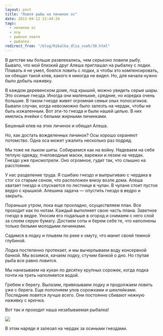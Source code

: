```yaml
---
layout: post
title: "Ловля рыбы на личинок ос"
date: 2012-04-12 22:44:24
tags:
  - личинки ос
  - осы
  - рыбная ловля
  - рыбалка
redirect_from: "/blog/Ribalka_dlia_vseh/30.html"
---
```

В детстве мы больше развлекались, чем серьезно ловили рыбу. Бывало, что
мой близкий друг Алеша приглашал на рыбалку с лодки. Плавать я не умел,
боялся ловить с лодки, а чтобы это компенсировать, он обещал такой клев,
какого я никогда не видел. Но, для начала нужно было добыть наживку.

В каждом деревенском доме, под крышей, можно увидеть серые шары. Это
осиные гнезда. Иногда они маленькие, средние, но изредка очень большие.
В таком гнезде живет огромная семья злых полосатиков. Бывали случаи,
когда невозможно было залезть на чердак, чтобы не быть изжаленным. Вот
эти-то гнезда и были нашей целью. В них имелись ячейки с белыми жирными
личинками.

Бешеный клев на этих личинок и обещал Алеша.

Но, как достать вожделенных личинок? Осы хорошо охраняют потомство. Одна
оса может ужалить несколько раз подряд.

Мы тоже не лыком шиты. Собираемся как на войну. Надеваем на себя теплую
одежду, пчеловодные маски, варежки и лезем на чердак. Гнездо уже
присмотрели. Оно огромное, гудит так, что слышно на расстоянии.

У нас разделение труда. Я сшибаю гнездо и выпрыгиваю с чердака в стог со
старым сеном, что расположен внизу возле дома. Алеша хватает гнездо и
спускается по лестнице в чулан. В чулане стоит пустое ведро с крышкой.
Алешина задача — опустить гнездо в ведро и закрыть.

Пораньше утром, пока еще прохладно, осуществляем план. Все проходит как
по нотам. Каждый выполняет свою часть плана. Заветное гнездо в ведре.
Уносим его подальше в огород и снимаем с него слой за слоем серую
бумагу. Достаем соты и берем себе те, что наполнены только белыми
молодыми личинками.

Садимся в лодку и плывем по реке к омуту, что манит своей темной
глубиной.

Лодка постепенно протекает, и мы вычерпываем воду консервной банкой. Мы
возимся, качаем лодку, стучим банкой о дно. Но глупая рыба все равно
ловится.

Мы нанизываем на кукан по десятку крупных сорожек, когда лодка почти на
треть наполняется водой.

Гребем к берегу. Вылазим, привязываем лодку и продолжаем ловить уже с
берега. Еще пополняем улов сорожками и шеклейками. Последние ловятся
лучше всего. Они постоянно сбивают нежную наживку с крючка.

Вот так и проходит наша незабываемая рыбалка!

![](http://fishingguru.ru/uploads/images/00/00/01/2012/04/12/8f67f5.jpg)

В этом наряде я залезал на чердак за осиными гнездами.

